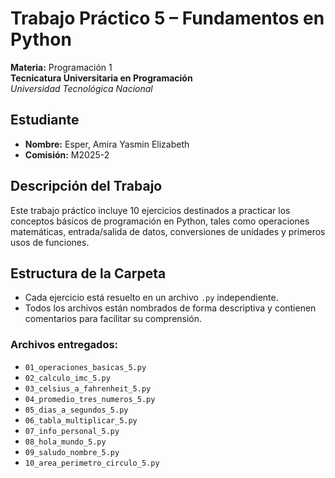 # Trabajo Práctico 5 – Fundamentos en Python

**Materia:** Programación 1  
**Tecnicatura Universitaria en Programación**  
*Universidad Tecnológica Nacional*

## Estudiante
- **Nombre:** Esper, Amira Yasmin Elizabeth  
- **Comisión:** M2025-2

## Descripción del Trabajo
Este trabajo práctico incluye 10 ejercicios destinados a practicar los conceptos básicos de programación en Python, tales como operaciones matemáticas, entrada/salida de datos, conversiones de unidades y primeros usos de funciones.

## Estructura de la Carpeta
- Cada ejercicio está resuelto en un archivo `.py` independiente.  
- Todos los archivos están nombrados de forma descriptiva y contienen comentarios para facilitar su comprensión.

### Archivos entregados:
- `01_operaciones_basicas_5.py`  
- `02_calculo_imc_5.py`  
- `03_celsius_a_fahrenheit_5.py`  
- `04_promedio_tres_numeros_5.py`  
- `05_dias_a_segundos_5.py`  
- `06_tabla_multiplicar_5.py`  
- `07_info_personal_5.py`  
- `08_hola_mundo_5.py`  
- `09_saludo_nombre_5.py`  
- `10_area_perimetro_circulo_5.py`


